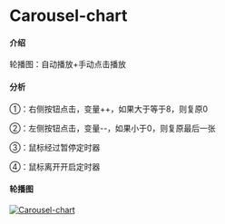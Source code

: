 # Carousel-chart

#### 介绍
轮播图：自动播放+手动点击播放
#### 分析
①：右侧按钮点击，变量++，如果大于等于8，则复原0

②：左侧按钮点击，变量--，如果小于0，则复原最后一张

③：鼠标经过暂停定时器

④：鼠标离开开启定时器


#### 轮播图
[![Carousel-chart](https://img.17carat.cn/2024/04/github/Carousel-chart.png "Carousel-chart")](https://img.17carat.cn/2024/04/github/Carousel-chart.png "Carousel-chart")

